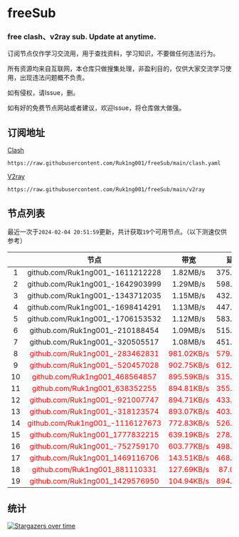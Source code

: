 # freeSub
### free clash、v2ray sub. Update at anytime.

订阅节点仅作学习交流用，用于查找资料，学习知识，不要做任何违法行为。

所有资源均来自互联网，本仓库只做搜集处理，非盈利目的，仅供大家交流学习使用，出现违法问题概不负责。

如有侵权，请Issue，删。

如有好的免费节点网站或者建议，欢迎Issue，将仓库做大做强。

## 订阅地址
[Clash](https://raw.githubusercontent.com/Ruk1ng001/freeSub/main/clash.yaml)
```
https://raw.githubusercontent.com/Ruk1ng001/freeSub/main/clash.yaml
```
[V2ray](https://raw.githubusercontent.com/Ruk1ng001/freeSub/main/v2ray)
```
https://raw.githubusercontent.com/Ruk1ng001/freeSub/main/v2ray
```

## 节点列表

最近一次于`2024-02-04 20:51:59`更新，共计获取`19`个可用节点。（以下测速仅供参考）

|  | 节点 | 带宽 | 延迟 |
|:-:|:--:|:--:|:--:|
 | 1 | github.com/Ruk1ng001_-1611212228 | 1.82MB/s | 375.00ms |
 | 2 | github.com/Ruk1ng001_-1642903999 | 1.29MB/s | 598.00ms |
 | 3 | github.com/Ruk1ng001_-1343712035 | 1.15MB/s | 432.00ms |
 | 4 | github.com/Ruk1ng001_-1698414291 | 1.13MB/s | 447.00ms |
 | 5 | github.com/Ruk1ng001_-1706153532 | 1.12MB/s | 583.00ms |
 | 6 | github.com/Ruk1ng001_-210188454 | 1.09MB/s | 515.00ms |
 | 7 | github.com/Ruk1ng001_-320505517 | 1.08MB/s | 451.00ms |
 | 8 | <font color=red>github.com/Ruk1ng001_-283462831</font> | <font color=red>981.02KB/s</font> | <font color=red>579.00ms</font> |
 | 9 | <font color=red>github.com/Ruk1ng001_-520457028</font> | <font color=red>902.75KB/s</font> | <font color=red>612.00ms</font> |
 | 10 | <font color=red>github.com/Ruk1ng001_468564857</font> | <font color=red>895.59KB/s</font> | <font color=red>315.00ms</font> |
 | 11 | <font color=red>github.com/Ruk1ng001_638352255</font> | <font color=red>894.81KB/s</font> | <font color=red>355.00ms</font> |
 | 12 | <font color=red>github.com/Ruk1ng001_-921007747</font> | <font color=red>894.71KB/s</font> | <font color=red>433.00ms</font> |
 | 13 | <font color=red>github.com/Ruk1ng001_-318123574</font> | <font color=red>893.07KB/s</font> | <font color=red>403.00ms</font> |
 | 14 | <font color=red>github.com/Ruk1ng001_-1116127673</font> | <font color=red>772.83KB/s</font> | <font color=red>526.00ms</font> |
 | 15 | <font color=red>github.com/Ruk1ng001_1777832215</font> | <font color=red>639.19KB/s</font> | <font color=red>278.00ms</font> |
 | 16 | <font color=red>github.com/Ruk1ng001_-752759170</font> | <font color=red>603.77KB/s</font> | <font color=red>498.00ms</font> |
 | 17 | <font color=red>github.com/Ruk1ng001_1469116706</font> | <font color=red>143.51KB/s</font> | <font color=red>468.00ms</font> |
 | 18 | <font color=red>github.com/Ruk1ng001_881110331</font> | <font color=red>127.69KB/s</font> | <font color=red>87.00ms</font> |
 | 19 | <font color=red>github.com/Ruk1ng001_1429576950</font> | <font color=red>104.94KB/s</font> | <font color=red>894.00ms</font> |


## 统计

[![Stargazers over time](https://starchart.cc/Ruk1ng001/freeSub.svg)](https://starchart.cc/Ruk1ng001/freeSub)